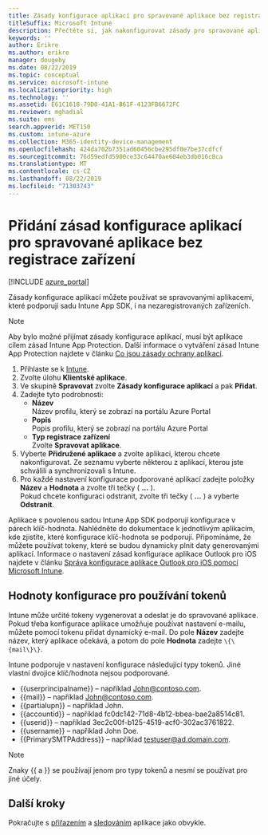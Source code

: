 ```yaml
---
title: Zásady konfigurace aplikací pro spravované aplikace bez registrace zařízení
titleSuffix: Microsoft Intune
description: Přečtěte si, jak nakonfigurovat zásady pro spravované aplikace bez registrace zařízení.
keywords: ''
author: Erikre
ms.author: erikre
manager: dougeby
ms.date: 08/22/2019
ms.topic: conceptual
ms.service: microsoft-intune
ms.localizationpriority: high
ms.technology: ''
ms.assetid: E61C1618-79D0-41A1-B61F-4123FB6672FC
ms.reviewer: mghadial
ms.suite: ems
search.appverid: MET150
ms.custom: intune-azure
ms.collection: M365-identity-device-management
ms.openlocfilehash: 424da702b7351ad60456cbe295df0e7be37cdfcf
ms.sourcegitcommit: 76d59edfd5900ce33c64470ae604eb3db016c8ca
ms.translationtype: MT
ms.contentlocale: cs-CZ
ms.lasthandoff: 08/22/2019
ms.locfileid: "71303743"
---
```

# <a name="add-app-configuration-policies-for-managed-apps-without-device-enrollment"></a>Přidání zásad konfigurace aplikací pro spravované aplikace bez registrace zařízení

[!INCLUDE [azure_portal](./includes/azure_portal.md)]

Zásady konfigurace aplikací můžete používat se spravovanými aplikacemi, které podporují sadu Intune App SDK, i na nezaregistrovaných zařízeních. 

> [!NOTE]
> Aby bylo možné přijímat zásady konfigurace aplikací, musí být aplikace cílem zásad Intune App Protection. Další informace o vytváření zásad Intune App Protection najdete v článku [Co jsou zásady ochrany aplikací](app-protection-policy.md).

1. Přihlaste se k [Intune](https://go.microsoft.com/fwlink/?linkid=2090973).
3. Zvolte úlohu **Klientské aplikace**.
4. Ve skupině **Spravovat** zvolte **Zásady konfigurace aplikací** a pak **Přidat**.
5. Zadejte tyto podrobnosti:
    - **Název**  
      Název profilu, který se zobrazí na portálu Azure Portal
    - **Popis**  
      Popis profilu, který se zobrazí na portálu Azure Portal
    - **Typ registrace zařízení**  
      Zvolte **Spravovat aplikace**.
6. Vyberte **Přidružené aplikace** a zvolte aplikaci, kterou chcete nakonfigurovat. Ze seznamu vyberte některou z aplikací, kterou jste schválili a synchronizovali s Intune.
7. Pro každé nastavení konfigurace podporované aplikací zadejte položky **Název** a **Hodnota** a zvolte tři tečky ( **…** ).  
    Pokud chcete konfiguraci odstranit, zvolte tři tečky ( **…** ) a vyberte **Odstranit**.  
    
Aplikace s povolenou sadou Intune App SDK podporují konfigurace v párech klíč-hodnota. Nahlédněte do dokumentace k jednotlivým aplikacím, kde zjistíte, které konfigurace klíč-hodnota se podporují. Připomínáme, že můžete používat tokeny, které se budou dynamicky plnit daty generovanými aplikací. Informace o nastavení zásad konfigurace aplikace Outlook pro iOS najdete v článku [Správa konfigurace aplikace Outlook pro iOS pomocí Microsoft Intune](https://technet.microsoft.com/library/mt813789(v=exchg.150).aspx).

## <a name="configuration-values-for-using-tokens"></a>Hodnoty konfigurace pro používání tokenů

Intune může určité tokeny vygenerovat a odeslat je do spravované aplikace. Pokud třeba konfigurace aplikace umožňuje používat nastavení e-mailu, můžete pomocí tokenu přidat dynamický e-mail. Do pole **Název** zadejte název, který aplikace očekává, a potom do pole **Hodnota** zadejte `\{\{mail\}\}`.

Intune podporuje v nastavení konfigurace následující typy tokenů. Jiné vlastní dvojice klíč/hodnota nejsou podporované.

- \{\{userprincipalname\}\} – například John@contoso.com.
- \{\{mail\}\} – například John@contoso.com.
- \{\{partialupn\}\} – například John.
- \{\{accountid\}\} – například fc0dc142-71d8-4b12-bbea-bae2a8514c81.
- \{\{userid\}\} – například 3ec2c00f-b125-4519-acf0-302ac3761822.
- \{\{username\}\} – například John Doe.
- \{\{PrimarySMTPAddress\}\} – například testuser@ad.domain.com.


> [!Note]  
> Znaky \{\{ a \}\} se používají jenom pro typy tokenů a nesmí se používat pro jiné účely.

## <a name="next-steps"></a>Další kroky

Pokračujte s [přiřazením](apps-deploy.md) a [sledováním](apps-monitor.md) aplikace jako obvykle.

